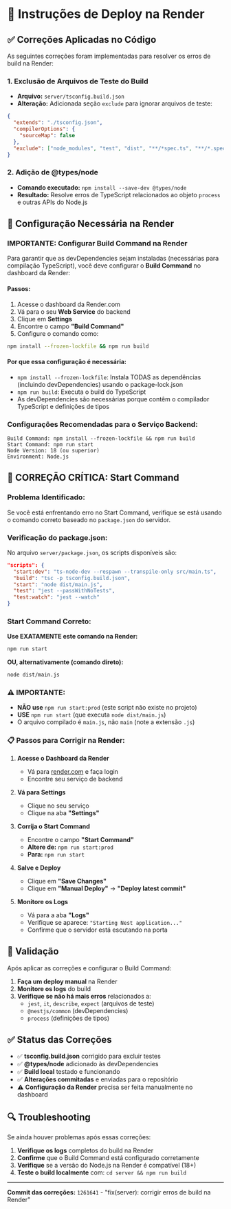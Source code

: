 # 🚀 Instruções de Deploy na Render

## ✅ Correções Aplicadas no Código

As seguintes correções foram implementadas para resolver os erros de build na Render:

### 1. **Exclusão de Arquivos de Teste do Build**
- **Arquivo:** `server/tsconfig.build.json`
- **Alteração:** Adicionada seção `exclude` para ignorar arquivos de teste:
```json
{
  "extends": "./tsconfig.json",
  "compilerOptions": {
    "sourceMap": false
  },
  "exclude": ["node_modules", "test", "dist", "**/*spec.ts", "**/*.spec.ts", "**/*test.ts", "**/*.test.ts"]
}
```

### 2. **Adição de @types/node**
- **Comando executado:** `npm install --save-dev @types/node`
- **Resultado:** Resolve erros de TypeScript relacionados ao objeto `process` e outras APIs do Node.js

## 🔧 Configuração Necessária na Render

### **IMPORTANTE: Configurar Build Command na Render**

Para garantir que as devDependencies sejam instaladas (necessárias para compilação TypeScript), você deve configurar o **Build Command** no dashboard da Render:

#### **Passos:**
1. Acesse o dashboard da Render.com
2. Vá para o seu **Web Service** do backend
3. Clique em **Settings**
4. Encontre o campo **"Build Command"**
5. Configure o comando como:

```bash
npm install --frozen-lockfile && npm run build
```

#### **Por que essa configuração é necessária:**
- `npm install --frozen-lockfile`: Instala TODAS as dependências (incluindo devDependencies) usando o package-lock.json
- `npm run build`: Executa o build do TypeScript
- As devDependencies são necessárias porque contêm o compilador TypeScript e definições de tipos

### **Configurações Recomendadas para o Serviço Backend:**

```
Build Command: npm install --frozen-lockfile && npm run build
Start Command: npm run start
Node Version: 18 (ou superior)
Environment: Node.js
```

## 🚨 **CORREÇÃO CRÍTICA: Start Command**

### **Problema Identificado:**
Se você está enfrentando erro no Start Command, verifique se está usando o comando correto baseado no `package.json` do servidor.

### **Verificação do package.json:**
No arquivo `server/package.json`, os scripts disponíveis são:
```json
"scripts": {
  "start:dev": "ts-node-dev --respawn --transpile-only src/main.ts",
  "build": "tsc -p tsconfig.build.json", 
  "start": "node dist/main.js",
  "test": "jest --passWithNoTests",
  "test:watch": "jest --watch"
}
```

### **Start Command Correto:**
**Use EXATAMENTE este comando na Render:**
```bash
npm run start
```

**OU, alternativamente (comando direto):**
```bash
node dist/main.js
```

### **⚠️ IMPORTANTE:**
- **NÃO use** `npm run start:prod` (este script não existe no projeto)
- **USE** `npm run start` (que executa `node dist/main.js`)
- O arquivo compilado é `main.js`, não `main` (note a extensão `.js`)

### **📋 Passos para Corrigir na Render:**

1. **Acesse o Dashboard da Render**
   - Vá para [render.com](https://render.com) e faça login
   - Encontre seu serviço de backend

2. **Vá para Settings**
   - Clique no seu serviço
   - Clique na aba **"Settings"**

3. **Corrija o Start Command**
   - Encontre o campo **"Start Command"**
   - **Altere de:** `npm run start:prod` 
   - **Para:** `npm run start`

4. **Salve e Deploy**
   - Clique em **"Save Changes"**
   - Clique em **"Manual Deploy"** → **"Deploy latest commit"**

5. **Monitore os Logs**
   - Vá para a aba **"Logs"**
   - Verifique se aparece: `"Starting Nest application..."`
   - Confirme que o servidor está escutando na porta

## 🧪 Validação

Após aplicar as correções e configurar o Build Command:

1. **Faça um deploy manual** na Render
2. **Monitore os logs** do build
3. **Verifique se não há mais erros** relacionados a:
   - `jest`, `it`, `describe`, `expect` (arquivos de teste)
   - `@nestjs/common` (devDependencies)
   - `process` (definições de tipos)

## ✅ Status das Correções

- ✅ **tsconfig.build.json** corrigido para excluir testes
- ✅ **@types/node** adicionado às devDependencies
- ✅ **Build local** testado e funcionando
- ✅ **Alterações commitadas** e enviadas para o repositório
- ⚠️ **Configuração da Render** precisa ser feita manualmente no dashboard

## 🔍 Troubleshooting

Se ainda houver problemas após essas correções:

1. **Verifique os logs** completos do build na Render
2. **Confirme** que o Build Command está configurado corretamente
3. **Verifique** se a versão do Node.js na Render é compatível (18+)
4. **Teste o build localmente** com: `cd server && npm run build`

---

**Commit das correções:** `1261641` - "fix(server): corrigir erros de build na Render"